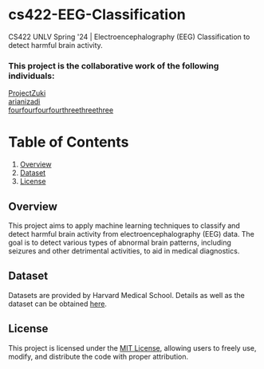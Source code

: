 # cs422-EEG-Classification
CS422 UNLV Spring '24 | Electroencephalography (EEG) Classification to detect harmful brain activity. 

### This project is the collaborative work of the following individuals:
[ProjectZuki](https://github.com/ProjectZuki) </br>
[arianizadi](https://github.com/arianizadi)</br>
[fourfourfourfourthreethreethree](https://github.com/fourfourfourfourthreethreethree)

# Table of Contents

1. [Overview](#overview)
2. [Dataset](#dataset)
3. [License](#license)

## Overview
This project aims to apply machine learning techniques to classify and detect harmful brain activity from electroencephalography (EEG) data. The goal is to detect various types of abnormal brain patterns, including seizures and other detrimental activities, to aid in medical diagnostics.

## Dataset
Datasets are provided by Harvard Medical School. Details as well as the dataset can be obtained [here](https://www.kaggle.com/competitions/hms-harmful-brain-activity-classification/data).

## License
This project is licensed under the [MIT License](LICENSE), allowing users to freely use, modify, and distribute the code with proper attribution.
